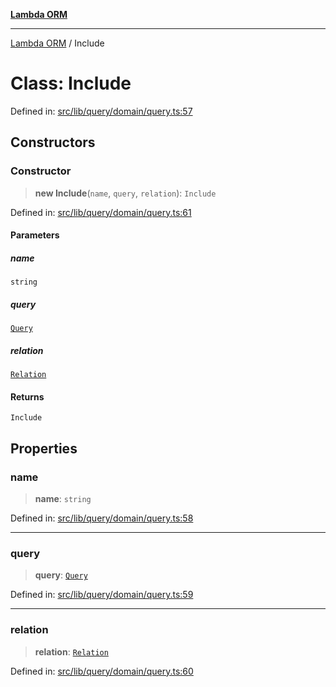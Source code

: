 [**Lambda ORM**](../README.md)

***

[Lambda ORM](../README.md) / Include

# Class: Include

Defined in: [src/lib/query/domain/query.ts:57](https://github.com/lambda-orm/lambdaorm/blob/d7eed5bd6f40e7e5946b35121d5564379ef251ff/src/lib/query/domain/query.ts#L57)

## Constructors

### Constructor

> **new Include**(`name`, `query`, `relation`): `Include`

Defined in: [src/lib/query/domain/query.ts:61](https://github.com/lambda-orm/lambdaorm/blob/d7eed5bd6f40e7e5946b35121d5564379ef251ff/src/lib/query/domain/query.ts#L61)

#### Parameters

##### name

`string`

##### query

[`Query`](Query.md)

##### relation

[`Relation`](../interfaces/Relation.md)

#### Returns

`Include`

## Properties

### name

> **name**: `string`

Defined in: [src/lib/query/domain/query.ts:58](https://github.com/lambda-orm/lambdaorm/blob/d7eed5bd6f40e7e5946b35121d5564379ef251ff/src/lib/query/domain/query.ts#L58)

***

### query

> **query**: [`Query`](Query.md)

Defined in: [src/lib/query/domain/query.ts:59](https://github.com/lambda-orm/lambdaorm/blob/d7eed5bd6f40e7e5946b35121d5564379ef251ff/src/lib/query/domain/query.ts#L59)

***

### relation

> **relation**: [`Relation`](../interfaces/Relation.md)

Defined in: [src/lib/query/domain/query.ts:60](https://github.com/lambda-orm/lambdaorm/blob/d7eed5bd6f40e7e5946b35121d5564379ef251ff/src/lib/query/domain/query.ts#L60)
